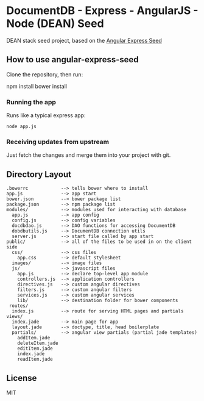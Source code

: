 # DocumentDB - Express - AngularJS - Node (DEAN) Seed

DEAN stack seed project, based on the [Angular Express Seed](https://github.com/btford/angular-express-seed)

## How to use angular-express-seed

Clone the repository, then run:

npm install
bower install

### Running the app

Runs like a typical express app:

    node app.js

### Receiving updates from upstream

Just fetch the changes and merge them into your project with git.


## Directory Layout
    
    .bowerrc            --> tells bower where to install
    app.js              --> app start
    bower.json          --> bower package list
    package.json        --> npm package list
    modules/            --> modules used for interacting with database
      app.js            --> app config
      config.js         --> config variables
      docdbdao.js       --> DAO functions for accessing DocumentDB
      dobdbutils.js     --> DocumentDB connection utils
      server.js         --> start file called by app start
    public/             --> all of the files to be used in on the client side
      css/              --> css files
        app.css         --> default stylesheet
      images/           --> image files
      js/               --> javascript files
        app.js          --> declare top-level app module
        controllers.js  --> application controllers
        directives.js   --> custom angular directives
        filters.js      --> custom angular filters
        services.js     --> custom angular services
        lib/            --> destination folder for bower components
     routes/
      index.js          --> route for serving HTML pages and partials
    views/
      index.jade        --> main page for app
      layout.jade       --> doctype, title, head boilerplate
      partials/         --> angular view partials (partial jade templates)
        addItem.jade
        deleteItem.jade
        editItem.jade
        index.jade
        readItem.jade


## License
MIT
